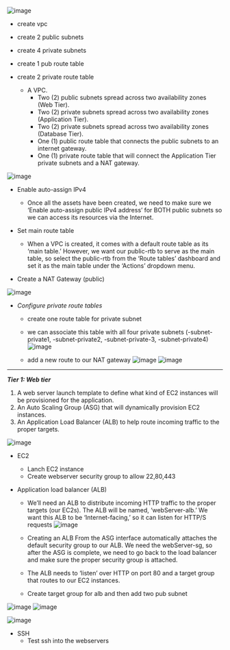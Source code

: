 
![image](https://github.com/rio-ke/workman/assets/88568938/92b6bb1f-f8b8-4e35-9576-f3a90fc0f85e)

* create vpc
* create 2 public subnets
* create 4 private subnets
* create 1 pub route table
* create 2 private route table
   
    - A VPC.
       - Two (2) public subnets spread across two availability zones (Web Tier).
       - Two (2) private subnets spread across two availability zones (Application Tier).
       - Two (2) private subnets spread across two availability zones (Database Tier).
       - One (1) public route table that connects the public subnets to an internet gateway.
       - One (1) private route table that will connect the Application Tier private subnets and a NAT gateway.

![image](https://github.com/rio-ke/workman/assets/88568938/64e899a3-c1c0-444e-bd89-fc50c9ac2f10)

* Enable auto-assign IPv4
    - Once all the assets have been created, we need to make sure we ‘Enable auto-assign public IPv4 address’ for BOTH public subnets so we can access its resources via the Internet.
 
* Set main route table
    - When a VPC is created, it comes with a default route table as its ‘main table.’ However, we want our public-rtb to serve as the main table, so select the public-rtb from the ‘Route tables’ dashboard and set it as the main table under the ‘Actions’ dropdown menu.

* Create a NAT Gateway (public)

![image](https://github.com/rio-ke/workman/assets/88568938/92a1b7e6-872a-4854-a34a-eee361d080d7)

* _Configure private route tables_
    - create one route table for private subnet
    - we can associate this table with all four private subnets (-subnet-private1, -subnet-private2, -subnet-private-3, -subnet-private4)
     ![image](https://github.com/rio-ke/workman/assets/88568938/a5c97b4d-429c-423b-944c-f41ac7bcd484)

    - add a new route to our NAT gateway
    ![image](https://github.com/rio-ke/workman/assets/88568938/868b976c-9990-49f1-a1ba-cb33831ac815)
    ![image](https://github.com/rio-ke/workman/assets/88568938/da810a5b-1bfe-42a4-9106-fea206e2f9b7)
----

_**Tier 1: Web tier**_

1. A web server launch template to define what kind of EC2 instances will be provisioned for the application.
2. An Auto Scaling Group (ASG) that will dynamically provision EC2 instances.
3. An Application Load Balancer (ALB) to help route incoming traffic to the proper targets.

![image](https://github.com/rio-ke/workman/assets/88568938/61512a0a-abba-4472-a863-60ad995be2e4)

* EC2 
   - Lanch EC2 instance
   - Create webserver security group to allow 22,80,443
 
 * Application load balancer (ALB)
    * We’ll need an ALB to distribute incoming HTTP traffic to the proper targets (our EC2s). The ALB will be named, ‘webServer-alb.’ We want this ALB to be ‘Internet-facing,’ so it can listen for HTTP/S requests
 ![image](https://github.com/rio-ke/workman/assets/88568938/161a8247-7ec5-436c-a292-32d5581452b3)

    * Creating an ALB From the ASG interface automatically attaches the default security group to our ALB. We need the webServer-sg, so after the ASG is complete, we need to go back to the load balancer and make sure the proper security group is attached.
    * The ALB needs to ‘listen’ over HTTP on port 80 and a target group that routes to our EC2 instances.
    * Create target group for alb and then add two pub subnet
      
 ![image](https://github.com/rio-ke/workman/assets/88568938/2447d661-0905-4d28-a785-cdaa0f9d6a9f)
 ![image](https://github.com/rio-ke/workman/assets/88568938/d69219d3-de55-4b61-a548-847a88e0c35c)
      
 ![image](https://github.com/rio-ke/workman/assets/88568938/8d578567-f8a7-462e-a90d-3e779c8c6cf1)

* SSH
    - Test ssh into the webservers







